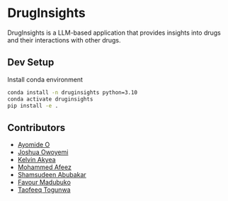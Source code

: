 # DrugInsights

DrugInsights is a LLM-based application that provides insights into drugs and their interactions with other drugs.

## Dev Setup

Install conda environment

```bash
conda install -n druginsights python=3.10
conda activate druginsights
pip install -e .
```

## Contributors

- [Ayomide O](https://github.com/Ayomidejoe)
- [Joshua Owoyemi](https://toluwajosh.github.io/)
- [Kelvin Akyea](https://github.com/khelvyn80)
- [Mohammed Afeez](https://github.com/NKASG)
- [Shamsudeen Abubakar](https://github.com/har-booh)
- [Favour Madubuko](https://github.com/favouralgo)
- [Taofeeq Togunwa](https://github.com/Taofeeq-T)
